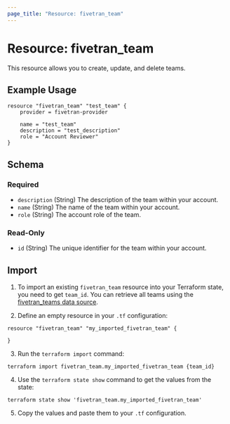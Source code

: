 ```yaml
---
page_title: "Resource: fivetran_team"
---
```


# Resource: fivetran_team

This resource allows you to create, update, and delete teams.

## Example Usage

```hcl
resource "fivetran_team" "test_team" {
    provider = fivetran-provider

    name = "test_team"
    description = "test_description"
    role = "Account Reviewer"
}
```

<!-- schema generated by tfplugindocs -->
## Schema

### Required

- `description` (String) The description of the team within your account.
- `name` (String) The name of the team within your account.
- `role` (String) The account role of the team.

### Read-Only

- `id` (String) The unique identifier for the team within your account.

## Import

1. To import an existing `fivetran_team` resource into your Terraform state, you need to get `team_id`. 
You can retrieve all teams using the [fivetran_teams data source](/docs/data-sources/teams).

2. Define an empty resource in your `.tf` configuration:

```hcl
resource "fivetran_team" "my_imported_fivetran_team" {

}
```

3. Run the `terraform import` command:

```
terraform import fivetran_team.my_imported_fivetran_team {team_id}
```

4. Use the `terraform state show` command to get the values from the state:

```
terraform state show 'fivetran_team.my_imported_fivetran_team'
```
5. Copy the values and paste them to your `.tf` configuration.